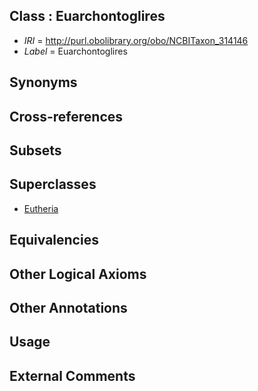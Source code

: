 
## Class : Euarchontoglires

 * *IRI* = http://purl.obolibrary.org/obo/NCBITaxon_314146
 * *Label* = Euarchontoglires

## Synonyms


## Cross-references


## Subsets


## Superclasses

 * [Eutheria](../../NCBITaxon/47/NCBITaxon_9347.md)

## Equivalencies


## Other Logical Axioms


## Other Annotations


## Usage


## External Comments

